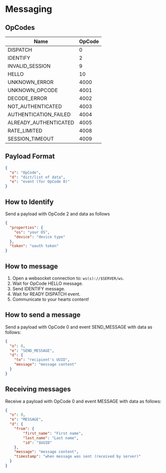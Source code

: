 # Messaging


## OpCodes
| Name | OpCode |
| ---- | ---- |
| DISPATCH | 0 |
| IDENTIFY | 2 |
| INVALID_SESSION | 9 |
| HELLO | 10 |
| UNKNOWN_ERROR | 4000 |
| UNKNOWN_OPCODE | 4001 |
| DECODE_ERROR | 4002 |
| NOT_AUTHENTICATED | 4003 |
| AUTHENTICATION_FAILED | 4004 |
| ALREADY_AUTHENTICATED | 4005 |
| RATE_LIMITED | 4008 |
| SESSION_TIMEOUT | 4009 |


## Payload Format
```json
{
  "o": "OpCode",
  "d": "dict/list of data",
  "e": "event (for OpCode 0)"
}
```

## How to Identify
Send a payload with OpCode 2 and data as follows
```json
{
  "properties": {
    "os": "your OS",
    "device": "device type"
  },
  "token": "oauth token"
}
```

## How to message
1. Open a websocket connection to: `ws(s)://$SERVER/ws`.
2. Wait for OpCode HELLO message.
3. Send IDENTIFY message.
4. Wait for READY DISPATCH event.
5. Communicate to your hearts content!


## How to send a message
Send a payload with OpCode 0 and event SEND_MESSAGE with data as follows:
```json
{
  "o": 0,
  "e": "SEND_MESSAGE",
  "d": {
    "to": "recipient's UUID",
    "message": "message content"
  }
}
```

## Receiving messages
Receive a payload with OpCode 0 and event MESSAGE with data as follows:
```json
{
  "o": 0,
  "e": "MESSAGE",
  "d": {
    "from": {
        "first_name": "First name",
        "last_name": "Last name",
        "id": "$UUID"
    },
    "message": "message content",
    "timestamp": "when message was sent (received by server)"
  }
}
```